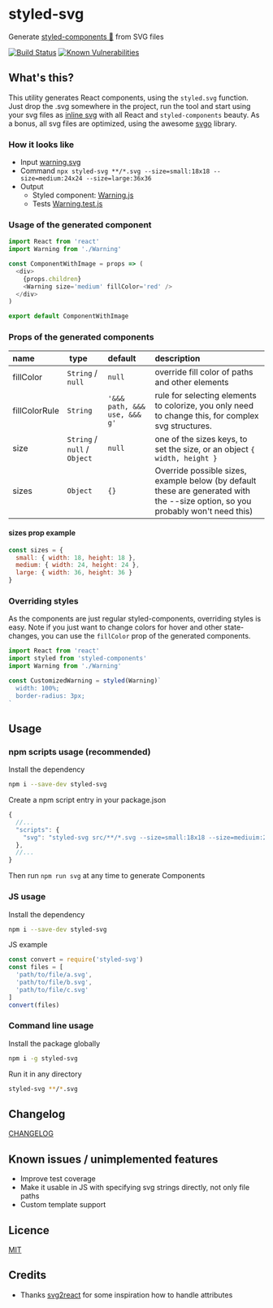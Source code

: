 # styled-svg
Generate [styled-components 💅](https://www.styled-components.com/) from SVG files  
  
[![Build Status](https://travis-ci.org/Scout24-CH/styled-svg.svg?branch=master)](https://travis-ci.org/Scout24-CH/styled-svg)
[![Known Vulnerabilities](https://snyk.io/test/github/scout24-ch/styled-svg/badge.svg)](https://snyk.io/test/github/scout24-ch/styled-svg)

## What's this?
This utility generates React components, using the `styled.svg` function. Just drop the .svg somewhere in the project, run the tool and start using your svg files as [inline svg](http://caniuse.com/#feat=svg-html5) with all React and `styled-components` beauty. As a bonus, all svg files are optimized, using the awesome [svgo](https://github.com/svg/svgo) library.

### How it looks like

- Input [warning.svg](./src/test-images/warning.svg)
- Command `npx styled-svg **/*.svg --size=small:18x18 --size=medium:24x24 --size=large:36x36`
- Output
  - Styled component: [Warning.js](./src/test-images/Warning.js)
  - Tests [Warning.test.js](./src/test-images/Warning.js)

### Usage of the generated component
```js
import React from 'react'
import Warning from './Warning'

const ComponentWithImage = props => (
  <div>
    {props.children}
    <Warning size='medium' fillColor='red' />
  </div>
)

export default ComponentWithImage
```

### Props of the generated components
name | type | default | description
:--- | :--- | :--- | :---
fillColor | `String` / `null` | `null` | override fill color of paths and other elements
fillColorRule | `String` | `'&&& path, &&& use, &&& g'` | rule for selecting elements to colorize, you only need to change this, for complex svg structures.
size | `String` / `null` / `Object` | `null` | one of the sizes keys, to set the size, or an object `{ width, height }`
sizes | `Object` | `{}` | Override  possible sizes, example below (by default these are generated with the --size option, so you probably won't need this) 

#### sizes prop example
```js
const sizes = {
  small: { width: 18, height: 18 },
  medium: { width: 24, height: 24 },
  large: { width: 36, height: 36 }
}
```

### Overriding styles
As the components are just regular styled-components, overriding styles is easy. Note if you just want to change colors for hover and other state-changes, you can use the `fillColor` prop of the generated components.
```js
import React from 'react'
import styled from 'styled-components'
import Warning from './Warning'

const CustomizedWarning = styled(Warning)`
  width: 100%;
  border-radius: 3px;
`
```

## Usage
### npm scripts usage (recommended)

Install the dependency
```bash
npm i --save-dev styled-svg
```

Create a npm script entry in your package.json
```js
{
  //...
  "scripts": {
    "svg": "styled-svg src/**/*.svg --size=small:18x18 --size=mediuim:24x24"
  },
  //...
}
```
Then run `npm run svg` at any time to generate Components

### JS usage
Install the dependency
```bash
npm i --save-dev styled-svg
```

JS example
```js
const convert = require('styled-svg')
const files = [
  'path/to/file/a.svg',
  'path/to/file/b.svg',
  'path/to/file/c.svg'
]
convert(files)
```

### Command line usage
Install the package globally
```bash
npm i -g styled-svg
```

Run it in any directory
```bash
styled-svg **/*.svg
```

## Changelog
[CHANGELOG](CHANGELOG.md)


## Known issues / unimplemented features
- Improve test coverage
- Make it usable in JS with specifying svg strings directly, not only file paths
- Custom template support

## Licence 
[MIT](LICENSE.md)

## Credits
- Thanks [svg2react](https://www.npmjs.com/package/svg2react) for some inspiration how to handle
attributes
